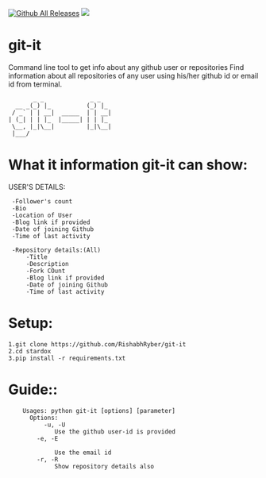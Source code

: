 [![Github All Releases](https://img.shields.io/github/downloads/rishabhryber/git-it/total.svg)]()
[![](https://img.shields.io/badge/author-rishabhryber-green.svg)](https://github.com/rishabhryber)

# git-it
Command line tool to get info about any github user or repositories
Find information about all repositories of any user using his/her github id or email id from terminal.    
```
       _ _             _ _
  __ _(_) |_          (_) |_
 / _` | | __|  _____  | | __|
| (_| | | |_  |_____| | | |_
 \__, |_|\__|         |_|\__|
 |___/

```
# What it information git-it can show:
  
 USER'S DETAILS:

     -Follower's count
     -Bio 
     -Location of User
     -Blog link if provided
     -Date of joining Github
     -Time of last activity

     -Repository details:(All)
         -Title
         -Description 
         -Fork COunt
         -Blog link if provided
         -Date of joining Github
         -Time of last activity

      
      
 # Setup:
    1.git clone https://github.com/RishabhRyber/git-it
    2.cd stardox
    3.pip install -r requirements.txt

# Guide::
```
    Usages: python git-it [options] [parameter]
      Options:
          -u, -U
             Use the github user-id is provided
        -e, -E
     
             Use the email id
        -r, -R
             Show repository details also
```